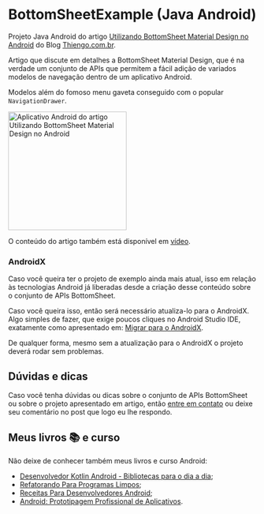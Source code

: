 # BottomSheetExample (Java Android)

Projeto Java Android do artigo [Utilizando BottomSheet Material Design no Android](https://www.thiengo.com.br/utilizando-bottomsheet-material-design-no-android) do Blog [Thiengo.com.br](https://www.thiengo.com.br).

Artigo que discute em detalhes a BottomSheet Material Design, que é na verdade um conjunto de APIs que permitem a fácil adição de variados modelos de navegação dentro de um aplicativo Android.

Modelos além do fomoso menu gaveta conseguido com o popular `NavigationDrawer`.

<img src="https://www.thiengo.com.br/img/post/normal/lrdtdofhek1btv28of5p31qhr4fe584210394201648f1b296dd303f84f.png" width="240" alt="Aplicativo Android do artigo Utilizando BottomSheet Material Design no Android">

O conteúdo do artigo também está disponível em [vídeo](https://www.thiengo.com.br/utilizando-bottomsheet-material-design-no-android).

### AndroidX

Caso você queira ter o projeto de exemplo ainda mais atual, isso em relação às tecnologias Android já liberadas desde a criação desse conteúdo sobre o conjunto de APIs BottomSheet.

Caso você queira isso, então será necessário atualiza-lo para o AndroidX. Algo simples de fazer, que exige poucos cliques no Android Studio IDE, exatamente como apresentado em: [Migrar para o AndroidX](https://developer.android.com/jetpack/androidx/migrate?hl=pt-br).

De qualquer forma, mesmo sem a atualização para o AndroidX o projeto deverá rodar sem problemas.

## Dúvidas e dicas

Caso você tenha dúvidas ou dicas sobre o conjunto de APIs BottomSheet ou sobre o projeto apresentado em artigo, então [entre em contato](https://www.thiengo.com.br/contato) ou deixe seu comentário no post que logo eu lhe respondo.

## Meus livros 📚 e curso

Não deixe de conhecer também meus livros e curso Android:

- [Desenvolvedor Kotlin Android - Bibliotecas para o dia a dia](https://www.thiengo.com.br/livro-desenvolvedor-kotlin-android);
- [Refatorando Para Programas Limpos](https://www.thiengo.com.br/livro-refatorando-para-programas-limpos);
- [Receitas Para Desenvolvedores Android](https://www.thiengo.com.br/livro-receitas-para-desenvolvedores-android);
- [Android: Prototipagem Profissional de Aplicativos](https://www.udemy.com/course/android-prototipagem-profissional-de-aplicativos/?locale=pt_BR&persist_locale=).
